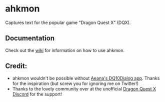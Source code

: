 # ahkmon
Captures text for the popular game "Dragon Quest X" (DQX).

## Documentation
Check out the [wiki](https://github.com/jmctune/ahkmon/wiki) for information on how to use ahkmon.

## Credit:
- ahkmon wouldn't be possible without [Aeana's DQ10Dialog app](https://www.woodus.com/forums/topic/34653-dq10-dialog-monitor/?tab=comments#comment-538328). Thanks for the inspiration (but screw you for ignoring me on Twitter!)
- Thanks to the lovely community over at the unofficial [Dragon Quest X Discord](https://discord.gg/UFaUHBxKMY) for the support!
